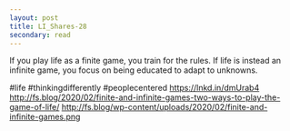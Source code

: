 ```yaml
---
layout: post
title: LI_Shares-28
secondary: read
---
```



If you play life as a finite game, you train for the rules. If life is instead an infinite game, you focus on being educated to adapt to unknowns.

#life #thinkingdifferently #peoplecentered 
https://lnkd.in/dmUrab4
http://fs.blog/2020/02/finite-and-infinite-games-two-ways-to-play-the-game-of-life/
http://fs.blog/wp-content/uploads/2020/02/finite-and-infinite-games.png
